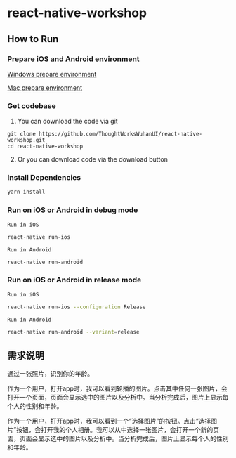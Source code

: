 # react-native-workshop

## How to Run

### Prepare iOS and Android environment
[Windows prepare environment](https://segmentfault.com/a/1190000014166744)

[Mac prepare environment](https://segmentfault.com/a/1190000014190384)


### Get codebase

1. You can download the code via git

```
git clone https://github.com/ThoughtWorksWuhanUI/react-native-workshop.git
cd react-native-workshop
```

2. Or you can download code via the download button

### Install Dependencies
```bash
yarn install
```

### Run on iOS or Android in debug mode
`Run in iOS`

```bash
react-native run-ios
```

`Run in Android`

```bash
react-native run-android
```

### Run on iOS or Android in release mode
`Run in iOS`

```bash
react-native run-ios --configuration Release
```

`Run in Android`

```bash
react-native run-android --variant=release
```

## 需求说明
通过一张照片，识别你的年龄。

作为一个用户，打开app时，我可以看到轮播的图片。点击其中任何一张图片，会打开一个页面，页面会显示选中的图片以及分析中。当分析完成后，图片上显示每个人的性别和年龄。

作为一个用户，打开app时，我可以看到一个“选择图片”的按钮。点击“选择图片”按钮，会打开我的个人相册。我可以从中选择一张图片，会打开一个新的页面，页面会显示选中的图片以及分析中。当分析完成后，图片上显示每个人的性别和年龄。

